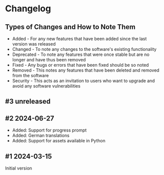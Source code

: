 # Changelog

## Types of Changes and How to Note Them 

* Added - For any new features that have been added since the last version was released
* Changed - To note any changes to the software's existing functionality
* Deprecated - To note any features that were once stable but are no longer and have thus been removed
* Fixed - Any bugs or errors that have been fixed should be so noted
* Removed - This notes any features that have been deleted and removed from the software
* Security - This acts as an invitation to users who want to upgrade and avoid any software vulnerabilities

## \#3 unreleased

## \#2 2024-06-27

* Added: Support for progress prompt
* Added: German translations
* Added: Support for assets available in Python


## \#1 2024-03-15

Initial version